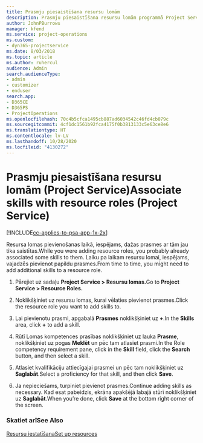 ```yaml
---
title: Prasmju piesaistīšana resursu lomām
description: Prasmju piesaistīšana resursu lomām programmā Project Service
author: JohnPBurrows
manager: kfend
ms.service: project-operations
ms.custom:
- dyn365-projectservice
ms.date: 8/03/2018
ms.topic: article
ms.author: ruhercul
audience: Admin
search.audienceType:
- admin
- customizer
- enduser
search.app:
- D365CE
- D365PS
- ProjectOperations
ms.openlocfilehash: 70c4b5cfca1495cb887ad6034542c46fd4cb079c
ms.sourcegitcommit: 4cf1dc1561b92fca4175f0b3813133c5e63ce8e6
ms.translationtype: HT
ms.contentlocale: lv-LV
ms.lasthandoff: 10/28/2020
ms.locfileid: "4130272"
---
```

# <a name="associate-skills-with-resource-roles-project-service"></a><span data-ttu-id="6715d-103">Prasmju piesaistīšana resursu lomām (Project Service)</span><span class="sxs-lookup"><span data-stu-id="6715d-103">Associate skills with resource roles (Project Service)</span></span>

[!INCLUDE[cc-applies-to-psa-app-1x-2x](../includes/cc-applies-to-psa-app-1x-2x.md)]

<span data-ttu-id="6715d-104">Resursa lomas pievienošanas laikā, iespējams, dažas prasmes ar tām jau tika saistītas.</span><span class="sxs-lookup"><span data-stu-id="6715d-104">While you were adding resource roles, you probably already associated some skills to them.</span></span> <span data-ttu-id="6715d-105">Laiku pa laikam resursu lomai, iespējams, vajadzēs pievienot papildu prasmes.</span><span class="sxs-lookup"><span data-stu-id="6715d-105">From time to time, you might need to add additional skills to a resource role.</span></span>  
  
1.  <span data-ttu-id="6715d-106">Pārejiet uz sadaļu **Project Service > Resursu lomas.**</span><span class="sxs-lookup"><span data-stu-id="6715d-106">Go to **Project Service > Resource Roles.**</span></span>  
  
2.  <span data-ttu-id="6715d-107">Noklikšķiniet uz resursu lomas, kurai vēlaties pievienot prasmes.</span><span class="sxs-lookup"><span data-stu-id="6715d-107">Click the resource role you want to add skills to.</span></span>  
  
3.  <span data-ttu-id="6715d-108">Lai pievienotu prasmi, apgabalā **Prasmes** noklikšķiniet uz **+**.</span><span class="sxs-lookup"><span data-stu-id="6715d-108">In the **Skills** area, click **+** to add a skill.</span></span>  
  
4.  <span data-ttu-id="6715d-109">Rūtī Lomas kompetences prasības noklikšķiniet uz lauka **Prasme**, noklikšķiniet uz pogas **Meklēt** un pēc tam atlasiet prasmi.</span><span class="sxs-lookup"><span data-stu-id="6715d-109">In the Role competency requirement pane, click in the **Skill** field, click the **Search** button,  and then select a skill.</span></span>  
  
5.  <span data-ttu-id="6715d-110">Atlasiet kvalifikāciju attiecīgajai prasmei un pēc tam noklikšķiniet uz **Saglabāt**.</span><span class="sxs-lookup"><span data-stu-id="6715d-110">Select a proficiency for that skill, and then click **Save**.</span></span>  
  
6.  <span data-ttu-id="6715d-111">Ja nepieciešams, turpiniet pievienot prasmes.</span><span class="sxs-lookup"><span data-stu-id="6715d-111">Continue adding skills as necessary.</span></span> <span data-ttu-id="6715d-112">Kad esat pabeidzis, ekrāna apakšējā labajā stūrī noklikšķiniet uz **Saglabāt**.</span><span class="sxs-lookup"><span data-stu-id="6715d-112">When you’re done, click **Save** at the bottom right corner of the screen.</span></span>  
  
### <a name="see-also"></a><span data-ttu-id="6715d-113">Skatiet arī</span><span class="sxs-lookup"><span data-stu-id="6715d-113">See Also</span></span>  
 [<span data-ttu-id="6715d-114">Resursu iestatīšana</span><span class="sxs-lookup"><span data-stu-id="6715d-114">Set up resources</span></span>](../psa/set-up-resources.md)
